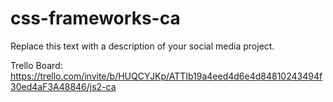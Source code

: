 # css-frameworks-ca
Replace this text with a description of your social media project.

Trello Board: 
https://trello.com/invite/b/HUQCYJKp/ATTIb19a4eed4d6e4d84810243494f30ed4aF3A48846/js2-ca 
